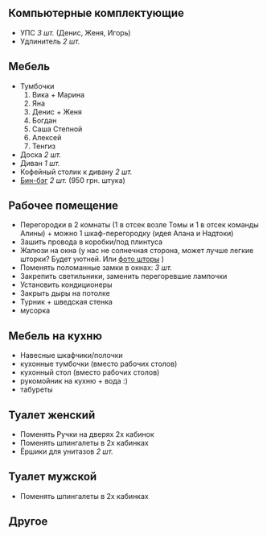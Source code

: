## Компьютерные комплектующие

- УПС *3 шт.* (Денис, Женя, Игорь)
- Удлинитель *2 шт.*

## Мебель

- Тумбочки
	1. Вика + Марина
	1. Яна
	1. Денис + Женя
	1. Богдан
	1. Саша Степной
	1. Алексей
	1. Тенгиз
- Доска  *2 шт.*
- Диван *1 шт.*
- Кофейный столик к дивану *2 шт.*
- [Бин-бэг](https://instagram.com/beanbag_mybag) *2 шт.* (950 грн. штука)

## Рабочее помещение

- Перегородки в 2 комнаты (1 в отсек возле Томы и 1 в отсек команды Алины) + можно 1 шкаф-перегородку (идея Алана и Надтоки)
- Зашить провода в коробки/под плинтуса
- Жалюзи на окна (у нас не солнечная сторона, может лучше легкие шторки? Будет уютней. Или [фото шторы](http://static.baza.farpost.ru/v/1425564440661_hugeBlock) )
- Поменять поломанные замки в окнах: *3 шт.*
- Закрепить светильники, заменить перегоревшие лампочки
- Установить кондиционеры
- Закрыть дыры на потолке
- Турник + шведская стенка
- мусорка

## Мебель на кухню

- Навесные шкафчики/полочки
- кухонные тумбочки (вместо рабочих столов)
- кухонный стол (вместо рабочих столов)
- рукомойник на кухню + вода :)
- табуреты

## Туалет женский

- Поменять Ручки на дверях 2х кабинок
- Поменять шпингалеты в 2х кабинках
- Ёршики для унитазов *2 шт.*

## Туалет мужской

- Поменять шпингалеты в 2х кабинках

## Другое

